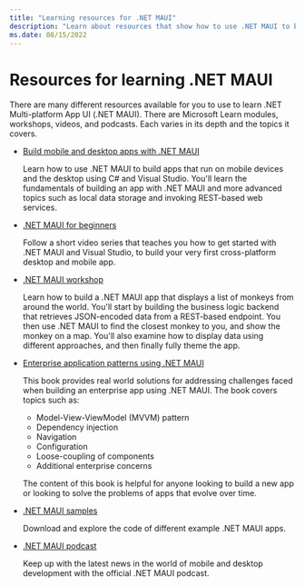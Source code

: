 ```yaml
---
title: "Learning resources for .NET MAUI"
description: "Learn about resources that show how to use .NET MAUI to build apps that run on mobile devices and the desktop."
ms.date: 08/15/2022
---
```


# Resources for learning .NET MAUI

There are many different resources available for you to use to learn .NET Multi-platform App UI (.NET MAUI). There are Microsoft Learn modules, workshops, videos, and podcasts. Each varies in its depth and the topics it covers.

- [Build mobile and desktop apps with .NET MAUI](/training/paths/build-apps-with-dotnet-maui)

  Learn how to use .NET MAUI to build apps that run on mobile devices and the desktop using C# and Visual Studio. You'll learn the fundamentals of building an app with .NET MAUI and more advanced topics such as local data storage and invoking REST-based web services.

- [.NET MAUI for beginners](https://www.youtube.com/playlist?list=PLdo4fOcmZ0oUBAdL2NwBpDs32zwGqb9DY)

  Follow a short video series that teaches you how to get started with .NET MAUI and Visual Studio, to build your very first cross-platform desktop and mobile app.

- [.NET MAUI workshop](https://github.com/dotnet-presentations/dotnet-maui-workshop)

  Learn how to build a .NET MAUI app that displays a list of monkeys from around the world. You'll start by building the business logic backend that retrieves JSON-encoded data from a REST-based endpoint. You then use .NET MAUI to find the closest monkey to you, and show the monkey on a map. You'll also examine how to display data using different approaches, and then finally fully theme the app.

- [Enterprise application patterns using .NET MAUI](/dotnet/architecture/maui/)  

  This book provides real world solutions for addressing challenges faced when building an enterprise app using .NET MAUI. The book covers topics such as:
  
  - Model-View-ViewModel (MVVM) pattern
  - Dependency injection
  - Navigation
  - Configuration
  - Loose-coupling of components
  - Additional enterprise concerns
  
  The content of this book is helpful for anyone looking to build a new app or looking to solve the problems of apps that evolve over time.

- [.NET MAUI samples](/samples/browse/?expanded=dotnet&products=dotnet-maui)

  Download and explore the code of different example .NET MAUI apps.

- [.NET MAUI podcast](https://www.dotnetmauipodcast.com)

  Keep up with the latest news in the world of mobile and desktop development with the official .NET MAUI podcast.
